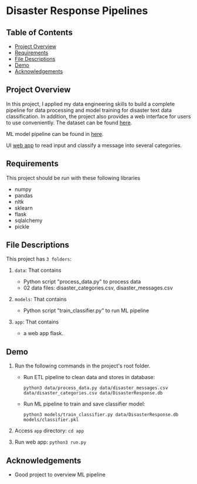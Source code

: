# Disaster Response Pipelines

## Table of Contents

* [Project Overview](#project-overview)
* [Requirements](#requirements)
* [File Descriptions](#file-descriptions)
* [Demo](#demo)
* [Acknowledgements](#acknowledgements)

## Project Overview

In this project, I applied my data engineering skills to build a complete pipeline for data processing and model training for disaster text data classification. In addition, the project also provides a web interface for users to use conveniently. The dataset can be found [here](https://github.com/thekael99/project_2/tree/master/data).

ML model pipeline can be found in [here](https://github.com/thekael99/project_2/tree/master/models).

UI [web app](https://github.com/thekael99/project_2/tree/master/app) to read input and classify  a message into several categories.

## Requirements

This project should be run with these following libraries

* numpy
* pandas
* nltk
* sklearn
* flask
* sqlalchemy
* pickle

## File Descriptions

This project has `3 folders`:

1. `data`: That contains
    * Python script "process_data.py" to process data
    * 02 data files: disaster_categories.csv, disaster_messages.csv

2. `models`: That contains
    * Python script "train_classifier.py" to run ML pipeline

3. `app`: That contains
    * a web app flask.

## Demo

1. Run the following commands in the project's root folder.

    * Run ETL pipeline to clean data and stores in database:

        `python3 data/process_data.py data/disaster_messages.csv data/disaster_categories.csv data/DisasterResponse.db`

    * Run ML pipeline to train and save classifier model:

        `python3 models/train_classifier.py data/DisasterResponse.db models/classifier.pkl`

2. Access `app` directory: `cd app`

3. Run web app: `python3 run.py`

## Acknowledgements

* Good project to overview ML pipeline
